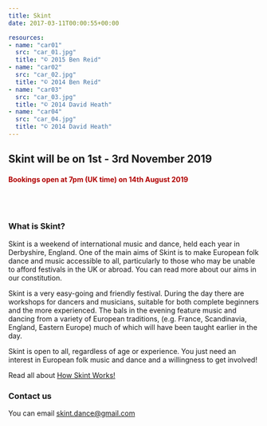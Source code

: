 ```yaml
---
title: Skint
date: 2017-03-11T00:00:55+00:00

resources:
- name: "car01"
  src: "car_01.jpg"
  title: "© 2015 Ben Reid"
- name: "car02"
  src: "car_02.jpg"
  title: "© 2014 Ben Reid"
- name: "car03"
  src: "car_03.jpg"
  title: "© 2014 David Heath"
- name: "car04"
  src: "car_04.jpg"
  title: "© 2014 David Heath"
---
```



## Skint will be on 1st - 3rd November 2019


#### <span style="color:#b00000">Bookings open at 7pm (UK time) on 14th August 2019</span>
<br/>
<br/>

### What is Skint?
Skint is a weekend of international music and dance, held each year in Derbyshire, England. One of the main aims of Skint is to make European folk dance and music accessible to all, particularly to those who may be unable to afford festivals in the UK or abroad. You can read more about our aims in our constitution.

Skint is a very easy-going and friendly festival. During the day there are workshops for dancers and musicians, suitable for both complete beginners and the more experienced. The bals in the evening feature music and dancing from a variety of European traditions, (e.g. France, Scandinavia, England, Eastern Europe) much of which will have been taught earlier in the day.

Skint is open to all, regardless of age or experience. You just need an interest in European folk music and dance and a willingness to get involved!

Read all about [How Skint Works!](/how-skint-works)

### Contact us
You can email skint.dance@gmail.com
